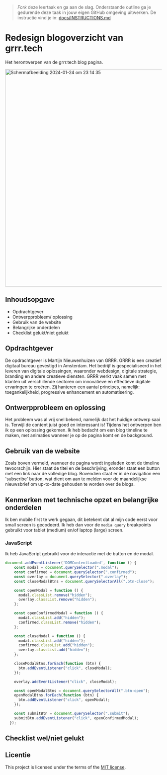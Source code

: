 > _Fork_ deze leertaak en ga aan de slag. Onderstaande outline ga je gedurende deze taak in jouw eigen GitHub omgeving uitwerken. De instructie vind je in: [docs/INSTRUCTIONS.md](docs/INSTRUCTIONS.md)

# Redesign blogoverzicht van grrr.tech
Het herontwerpen van de grrr.tech blog pagina. 

<img width="700" alt="Scherm­afbeelding 2024-01-24 om 23 14 35" src="https://github.com/zainablfz/the-startup-responsive-interactieve-website/assets/144009548/d65c2036-f39e-415d-979d-6ae573a93593">


## Inhoudsopgave

* Opdrachtgever
* Ontwerpprobleem/ oplossing
* Gebruik van de website
* Belangrijke onderdelen
* Checklist gelukt/niet gelukt

## Opdrachtgever

De opdrachtgever is Martijn Nieuwenhuizen van GRRR. GRRR is een creatief digitaal bureau gevestigd in Amsterdam. Het bedrijf is gespecialiseerd in het leveren van digitale oplossingen, waaronder webdesign, digitale strategie, branding en andere creatieve diensten. GRRR werkt vaak samen met klanten uit verschillende sectoren om innovatieve en effectieve digitale ervaringen te creëren. Zij hanteren een aantal principes, namelijk: toegankelijkheid, progressive enhancement en automatisering. 

## Ontwerpprobleem en oplossing

Het probleem was al vrij snel bekend, namelijk dat het huidige ontwerp saai is. Terwijl de content juist goed en interessant is! Tijdens het ontwerpen ben ik op een oplossing gekomen. Ik heb bedacht om een blog timeline te maken, met animaties wanneer je op de pagina komt en de background. 

## Gebruik van de website

Zoals boven vermeld, wanneer de pagina wordt ingeladen komt de timeline tevoorschijn. Hier staat de titel en de beschrijving, eronder staat een button met een link naar de volledige blog. Bovendien staat er in de navigation een 'subscribe' button, wat dient om aan te melden voor de maandelijkse nieuwsbrief om up-to-date gehouden te worden over de blogs. 

## Kenmerken met technische opzet en belangrijke onderdelen

Ik ben mobile first te werk gegaan, dit betekent dat al mijn code eerst voor small screen is gecodeerd. Ik heb dan voor de `media query` breakpoints gebruikt voor tablet (medium) en/of laptop (large) screen. 

### JavaScript

Ik heb JavaScript gebruikt voor de interactie met de button en de modal. 

``` JavaScript
document.addEventListener('DOMContentLoaded', function () {
    const modal = document.querySelector(".modal");
    const confirmed = document.querySelector(".confirmed");
    const overlay = document.querySelector(".overlay");
    const closeModalBtns = document.querySelectorAll(".btn-close");

    const openModal = function () {
      modal.classList.remove("hidden");
      overlay.classList.remove("hidden");
    };

    const openConfirmedModal = function () {
      modal.classList.add("hidden");
      confirmed.classList.remove("hidden");
    };

    const closeModal = function () {
      modal.classList.add("hidden");
      confirmed.classList.add("hidden");
      overlay.classList.add("hidden");
    };

    closeModalBtns.forEach(function (btn) {
      btn.addEventListener("click", closeModal);
    });

    overlay.addEventListener("click", closeModal);

    const openModalBtns = document.querySelectorAll(".btn-open");
    openModalBtns.forEach(function (btn) {
      btn.addEventListener("click", openModal);
    });

    const submitBtn = document.querySelector(".submit");
    submitBtn.addEventListener("click", openConfirmedModal);
  });

```

## Checklist wel/niet gelukt


## Licentie

This project is licensed under the terms of the [MIT license](./LICENSE).

